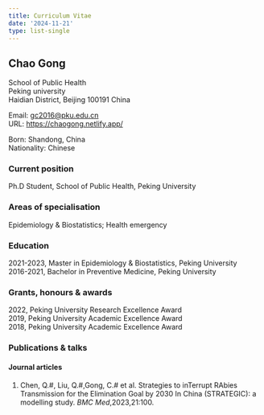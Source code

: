 ```yaml
---
title: Curriculum Vitae
date: '2024-11-21'
type: list-single
---
```



## Chao Gong
School of Public Health\
Peking university\
Haidian District, Beijing 100191 China

Email: gc2016@pku.edu.cn\
URL: https://chaogong.netlify.app/

Born: Shandong, China\
Nationality: Chinese

### Current position
Ph.D Student, School of Public Health, Peking University

### Areas of specialisation
Epidemiology & Biostatistics; Health emergency

### Education
2021-2023, Master in Epidemiology & Biostatistics, Peking University\
2016-2021, Bachelor in Preventive Medicine, Peking University

### Grants, honours & awards
2022, Peking University Research Excellence Award\
2019, Peking University Academic Excellence Award\
2018, Peking University Academic Excellence Award

### Publications & talks
#### Journal articles
1. Chen, Q.#, Liu, Q.#,Gong, C.# et al. Strategies to inTerrupt RAbies Transmission for the Elimination Goal by 2030 In China (STRATEGIC): a modelling study. *BMC Med*,2023,21:100.
